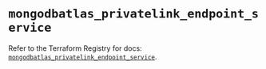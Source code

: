 # `mongodbatlas_privatelink_endpoint_service`

Refer to the Terraform Registry for docs: [`mongodbatlas_privatelink_endpoint_service`](https://registry.terraform.io/providers/mongodb/mongodbatlas/1.15.2/docs/resources/privatelink_endpoint_service).
